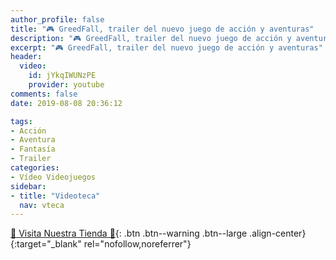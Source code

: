 ```yaml
---
author_profile: false
title: "🎮 GreedFall, trailer del nuevo juego de acción y aventuras"
description: "🎮 GreedFall, trailer del nuevo juego de acción y aventuras"
excerpt: "🎮 GreedFall, trailer del nuevo juego de acción y aventuras"
header:
  video:
    id: jYkqIWUNzPE
    provider: youtube
comments: false
date: 2019-08-08 20:36:12

tags:
- Acción
- Aventura
- Fantasía
- Trailer
categories:
- Vídeo Videojuegos
sidebar:
- title: "Videoteca"
  nav: vteca
---
```


[🎁 Visita Nuestra Tienda 🎁](https://www.amazon.es/shop/cibercursos){: .btn .btn--warning .btn--large .align-center}{:target="_blank" rel="nofollow,noreferrer"}